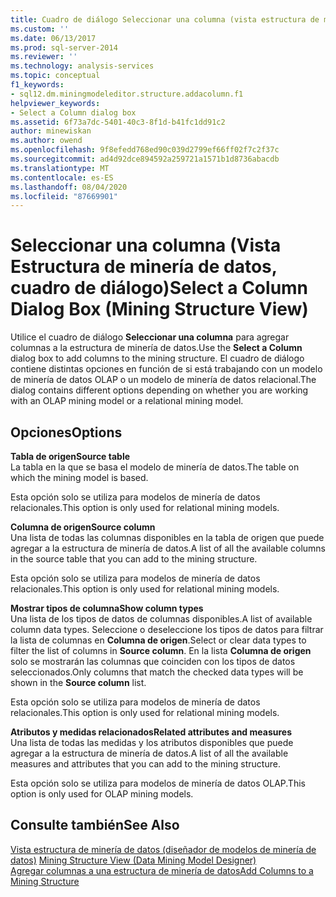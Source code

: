 ```yaml
---
title: Cuadro de diálogo Seleccionar una columna (vista estructura de minería de datos) | Microsoft Docs
ms.custom: ''
ms.date: 06/13/2017
ms.prod: sql-server-2014
ms.reviewer: ''
ms.technology: analysis-services
ms.topic: conceptual
f1_keywords:
- sql12.dm.miningmodeleditor.structure.addacolumn.f1
helpviewer_keywords:
- Select a Column dialog box
ms.assetid: 6f73a7dc-5401-40c3-8f1d-b41fc1dd91c2
author: minewiskan
ms.author: owend
ms.openlocfilehash: 9f8efedd768ed90c039d2799ef66ff02f7c2f37c
ms.sourcegitcommit: ad4d92dce894592a259721a1571b1d8736abacdb
ms.translationtype: MT
ms.contentlocale: es-ES
ms.lasthandoff: 08/04/2020
ms.locfileid: "87669901"
---
```

# <a name="select-a-column-dialog-box-mining-structure-view"></a><span data-ttu-id="54fbb-102">Seleccionar una columna (Vista Estructura de minería de datos, cuadro de diálogo)</span><span class="sxs-lookup"><span data-stu-id="54fbb-102">Select a Column Dialog Box (Mining Structure View)</span></span>
  <span data-ttu-id="54fbb-103">Utilice el cuadro de diálogo **Seleccionar una columna** para agregar columnas a la estructura de minería de datos.</span><span class="sxs-lookup"><span data-stu-id="54fbb-103">Use the **Select a Column** dialog box to add columns to the mining structure.</span></span> <span data-ttu-id="54fbb-104">El cuadro de diálogo contiene distintas opciones en función de si está trabajando con un modelo de minería de datos OLAP o un modelo de minería de datos relacional.</span><span class="sxs-lookup"><span data-stu-id="54fbb-104">The dialog contains different options depending on whether you are working with an OLAP mining model or a relational mining model.</span></span>  
  
## <a name="options"></a><span data-ttu-id="54fbb-105">Opciones</span><span class="sxs-lookup"><span data-stu-id="54fbb-105">Options</span></span>  
 <span data-ttu-id="54fbb-106">**Tabla de origen**</span><span class="sxs-lookup"><span data-stu-id="54fbb-106">**Source table**</span></span>  
 <span data-ttu-id="54fbb-107">La tabla en la que se basa el modelo de minería de datos.</span><span class="sxs-lookup"><span data-stu-id="54fbb-107">The table on which the mining model is based.</span></span>  
  
 <span data-ttu-id="54fbb-108">Esta opción solo se utiliza para modelos de minería de datos relacionales.</span><span class="sxs-lookup"><span data-stu-id="54fbb-108">This option is only used for relational mining models.</span></span>  
  
 <span data-ttu-id="54fbb-109">**Columna de origen**</span><span class="sxs-lookup"><span data-stu-id="54fbb-109">**Source column**</span></span>  
 <span data-ttu-id="54fbb-110">Una lista de todas las columnas disponibles en la tabla de origen que puede agregar a la estructura de minería de datos.</span><span class="sxs-lookup"><span data-stu-id="54fbb-110">A list of all the available columns in the source table that you can add to the mining structure.</span></span>  
  
 <span data-ttu-id="54fbb-111">Esta opción solo se utiliza para modelos de minería de datos relacionales.</span><span class="sxs-lookup"><span data-stu-id="54fbb-111">This option is only used for relational mining models.</span></span>  
  
 <span data-ttu-id="54fbb-112">**Mostrar tipos de columna**</span><span class="sxs-lookup"><span data-stu-id="54fbb-112">**Show column types**</span></span>  
 <span data-ttu-id="54fbb-113">Una lista de los tipos de datos de columnas disponibles.</span><span class="sxs-lookup"><span data-stu-id="54fbb-113">A list of available column data types.</span></span> <span data-ttu-id="54fbb-114">Seleccione o deseleccione los tipos de datos para filtrar la lista de columnas en **Columna de origen**.</span><span class="sxs-lookup"><span data-stu-id="54fbb-114">Select or clear data types to filter the list of columns in **Source column**.</span></span> <span data-ttu-id="54fbb-115">En la lista **Columna de origen** solo se mostrarán las columnas que coinciden con los tipos de datos seleccionados.</span><span class="sxs-lookup"><span data-stu-id="54fbb-115">Only columns that match the checked data types will be shown in the **Source column** list.</span></span>  
  
 <span data-ttu-id="54fbb-116">Esta opción solo se utiliza para modelos de minería de datos relacionales.</span><span class="sxs-lookup"><span data-stu-id="54fbb-116">This option is only used for relational mining models.</span></span>  
  
 <span data-ttu-id="54fbb-117">**Atributos y medidas relacionados**</span><span class="sxs-lookup"><span data-stu-id="54fbb-117">**Related attributes and measures**</span></span>  
 <span data-ttu-id="54fbb-118">Una lista de todas las medidas y los atributos disponibles que puede agregar a la estructura de minería de datos.</span><span class="sxs-lookup"><span data-stu-id="54fbb-118">A list of all the available measures and attributes that you can add to the mining structure.</span></span>  
  
 <span data-ttu-id="54fbb-119">Esta opción solo se utiliza para modelos de minería de datos OLAP.</span><span class="sxs-lookup"><span data-stu-id="54fbb-119">This option is only used for OLAP mining models.</span></span>  
  
## <a name="see-also"></a><span data-ttu-id="54fbb-120">Consulte también</span><span class="sxs-lookup"><span data-stu-id="54fbb-120">See Also</span></span>  
 <span data-ttu-id="54fbb-121">[Vista estructura de minería de datos &#40;diseñador de modelos de minería de datos&#41;](mining-structure-view-data-mining-model-designer.md) </span><span class="sxs-lookup"><span data-stu-id="54fbb-121">[Mining Structure View &#40;Data Mining Model Designer&#41;](mining-structure-view-data-mining-model-designer.md) </span></span>  
 [<span data-ttu-id="54fbb-122">Agregar columnas a una estructura de minería de datos</span><span class="sxs-lookup"><span data-stu-id="54fbb-122">Add Columns to a Mining Structure</span></span>](data-mining/add-columns-to-a-mining-structure.md)  
  
  
